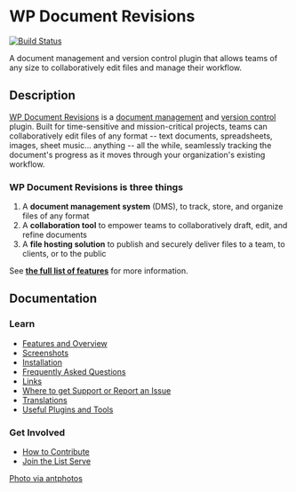 # WP Document Revisions

[![Build Status](https://secure.travis-ci.org/benbalter/wp-document-revisions.png?branch=master)](http://travis-ci.org/benbalter/wp-document-revisions)

A document management and version control plugin that allows teams of any size to collaboratively edit files and manage their workflow.

## Description

[WP Document Revisions](http://wordpress.org/extend/plugins/wp-document-revisions/) is a [document management](httpgs://en.wikipedia.org/wiki/Document_management_system) and [version control](http://en.wikipedia.org/wiki/Revision_control) plugin. Built for time-sensitive and mission-critical projects, teams can collaboratively edit files of any format -- text documents, spreadsheets, images, sheet music... anything -- all the while, seamlessly tracking the document's progress as it moves through your organization's existing workflow.

### WP Document Revisions is three things

1. A **document management system** (DMS), to track, store, and organize files of any format
2. A **collaboration tool** to empower teams to collaboratively draft, edit, and refine documents
3. A **file hosting solution** to publish and securely deliver files to a team, to clients, or to the public

See [**the full list of features**](features.md) for more information.

## Documentation

### Learn

* [Features and Overview](features.md)
* [Screenshots](screenshots.md)
* [Installation](installation.md)
* [Frequently Asked Questions](frequently-asked-questions.md)
* [Links](links.md)
* [Where to get Support or Report an Issue](SUPPORT.md)
* [Translations](translations.md)
* [Useful Plugins and Tools](plugins-and-tools.md)

### Get Involved

* [How to Contribute](CONTRIBUTING.md)
* [Join the List Serve](https://groups.google.com/forum/#!forum/wp-document-revisions)

[Photo via antphotos](http://www.flickr.com/photos/antphotos/3903433061/)
